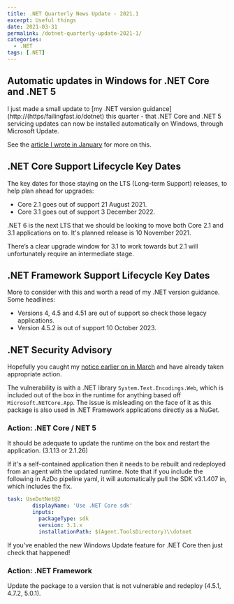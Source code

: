 ```yaml
---
title: .NET Quarterly News Update - 2021.1
excerpt: Useful things 
date: 2021-03-31
permalink: /dotnet-quarterly-update-2021-1/
categories:
  - .NET
tags: [.NET]
---
```


## Automatic updates in Windows for .NET Core and .NET 5

I just made a small update to [my .NET version guidance](http://(https/failingfast.io/dotnet) this quarter - that .NET Core and .NET 5 servicing updates can now be installed automatically on Windows, through Microsoft Update.

See the [article I wrote in January](https://failingfast.io/dotnet-core-automatic-windows-updates/) for more on this.

## .NET Core Support Lifecycle Key Dates

The key dates for those staying on the LTS (Long-term Support) releases, to help plan ahead for upgrades:

* Core 2.1 goes out of support 21 August 2021.
* Core 3.1 goes out of support 3 December 2022.

.NET 6 is the next LTS that we should be looking to move both Core 2.1 and 3.1 applications on to. It's planned release is 10 November 2021.

There’s a clear upgrade window for 3.1 to work towards but 2.1 will unfortunately require an intermediate stage.

## .NET Framework Support Lifecycle Key Dates

More to consider with this and worth a read of my .NET version guidance. Some headlines:

* Versions 4, 4.5 and 4.51 are out of support so check those legacy applications.
* Version 4.5.2 is out of support 10 October 2023.

## .NET Security Advisory

Hopefully you caught my [notice earlier on in March](/system-text-encodings-web-vulnerability/) and have already taken appropriate action.

The vulnerability is with a .NET library `System.Text.Encodings.Web`, which is included out of the box in the runtime for anything based off `Microsoft.NETCore.App`. The issue is misleading on the face of it as this package is also used in .NET Framework applications directly as a NuGet.

### Action: .NET Core / NET 5

It should be adequate to update the runtime on the box and restart the application. (3.1.13 or 2.1.26)

If it's a self-contained application then it needs to be rebuilt and redeployed from an agent with the updated runtime. Note that if you include the following in AzDo pipeline yaml, it will automatically pull the SDK v3.1.407 in, which includes the fix. 

```yaml
task: UseDotNet@2
        displayName: 'Use .NET Core sdk'
        inputs:
          packageType: sdk
          version: 3.1.x
          installationPath: $(Agent.ToolsDirectory)\\dotnet
```

If you've enabled the new Windows Update feature for .NET Core then just check that happened!

### Action: .NET Framework

Update the package to a version that is not vulnerable and redeploy (4.5.1, 4.7.2, 5.0.1).
